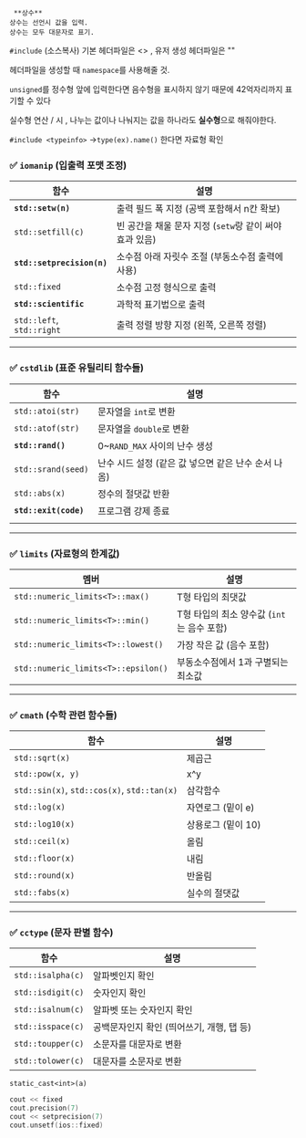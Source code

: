      **상수**
	상수는 선언시 값을 입력.
	상수는 모두 대문자로 표기.

`#include` (소스복사)
	기본 헤더파일은 <> , 유저 생성 헤더파일은 ""

헤더파일을 생성할 때 `namespace`를 사용해줄 것.

`unsigned`를 정수형 앞에 입력한다면 음수형을 표시하지 않기 때문에 42억자리까지 표기할 수 있다

실수형 연산 / 시 , 나누는 값이나 나눠지는 값을 하나라도 **실수형**으로 해줘야한다.

`#include <typeinfo>` ->`type(ex).name()` 한다면 자료형 확인
### ✅ `iomanip` (입출력 포맷 조정)

| 함수                         | 설명                                   |
| -------------------------- | ------------------------------------ |
| **`std::setw(n)`**         | 출력 필드 폭 지정 (공백 포함해서 n칸 확보)           |
| `std::setfill(c)`          | 빈 공간을 채울 문자 지정 (`setw`랑 같이 써야 효과 있음) |
| **`std::setprecision(n)`** | 소수점 아래 자릿수 조절 (부동소수점 출력에 사용)         |
| `std::fixed`               | 소수점 고정 형식으로 출력                       |
| **`std::scientific`**      | 과학적 표기법으로 출력                         |
| `std::left`, `std::right`  | 출력 정렬 방향 지정 (왼쪽, 오른쪽 정렬)             |

---

### ✅ `cstdlib` (표준 유틸리티 함수들)

| 함수                    | 설명                              |
| --------------------- | ------------------------------- |
| `std::atoi(str)`      | 문자열을 `int`로 변환                  |
| `std::atof(str)`      | 문자열을 `double`로 변환               |
| **`std::rand()`**     | 0~`RAND_MAX` 사이의 난수 생성          |
| `std::srand(seed)`    | 난수 시드 설정 (같은 값 넣으면 같은 난수 순서 나옴) |
| `std::abs(x)`         | 정수의 절댓값 반환                      |
| **`std::exit(code)`** | 프로그램 강제 종료                      |
|                       |                                 |

---

### ✅ `limits` (자료형의 한계값)

| 멤버                                  | 설명                           |
| ----------------------------------- | ---------------------------- |
| `std::numeric_limits<T>::max()`     | T형 타입의 최댓값                   |
| `std::numeric_limits<T>::min()`     | T형 타입의 최소 양수값 (`int`는 음수 포함) |
| `std::numeric_limits<T>::lowest()`  | 가장 작은 값 (음수 포함)              |
| `std::numeric_limits<T>::epsilon()` | 부동소수점에서 1과 구별되는 최소값          |

---

### ✅ `cmath` (수학 관련 함수들)

| 함수                                          | 설명           |
| ------------------------------------------- | ------------ |
| `std::sqrt(x)`                              | 제곱근          |
| `std::pow(x, y)`                            | x^y          |
| `std::sin(x)`, `std::cos(x)`, `std::tan(x)` | 삼각함수         |
| `std::log(x)`                               | 자연로그 (밑이 e)  |
| `std::log10(x)`                             | 상용로그 (밑이 10) |
| `std::ceil(x)`                              | 올림           |
| `std::floor(x)`                             | 내림           |
| `std::round(x)`                             | 반올림          |
| `std::fabs(x)`                              | 실수의 절댓값      |

---

### ✅ `cctype` (문자 판별 함수)

| 함수                | 설명                        |
| ----------------- | ------------------------- |
| `std::isalpha(c)` | 알파벳인지 확인                  |
| `std::isdigit(c)` | 숫자인지 확인                   |
| `std::isalnum(c)` | 알파벳 또는 숫자인지 확인            |
| `std::isspace(c)` | 공백문자인지 확인 (띄어쓰기, 개행, 탭 등) |
| `std::toupper(c)` | 소문자를 대문자로 변환              |
| `std::tolower(c)` | 대문자를 소문자로 변환              |
`static_cast<int>(a)`
```cpp
cout << fixed
cout.precision(7)
cout << setprecision(7)
cout.unsetf(ios::fixed)
```